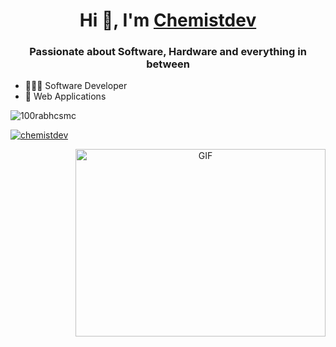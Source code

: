 <h1 align="center">Hi 👋, I'm <a href="https://antonioarjona.dev" target="blank">
Chemistdev</a></h1>
<h3 align="center">Passionate about Software, Hardware and everything in between</h3>

- 👨🏼‍💻 Software Developer  
- 💚 Web Applications

<p align="left"> <img src="https://komarev.com/ghpvc/?username=100rabhcsmc&label=Profile%20views&color=0e75b6&style=flat" alt="100rabhcsmc" /> </p>

<p align="left"> <a href="https://twitter.com/chemistdev" target="blank"><img src="https://img.shields.io/twitter/follow/chemistdev?logo=twitter&style=for-the-badge" alt="chemistdev" /></a> </p>

<a target="_blank" align="center">
  <img align="right" top="500" height="300" width="400" alt="GIF" src="https://media.giphy.com/media/SWoSkN6DxTszqIKEqv/giphy.gif">
</a>
